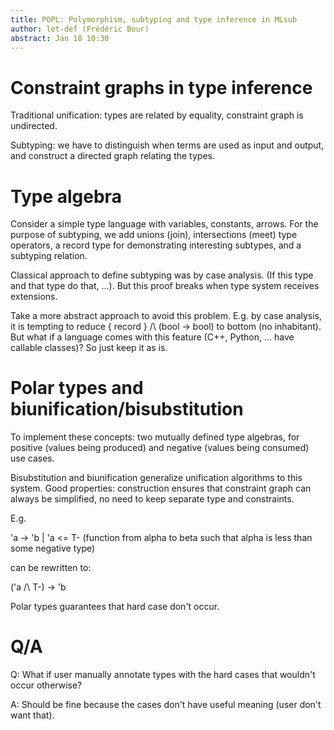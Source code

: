 ```yaml
---
title: POPL: Polymorphism, subtyping and type inference in MLsub
author: let-def (Frédéric Bour)
abstract: Jan 18 10:30
---
```


# Constraint graphs in type inference

Traditional unification: types are related by equality, constraint graph is
undirected.

Subtyping: we have to distinguish when terms are used as input and output, and
construct a directed graph relating the types.

# Type algebra

Consider a simple type language with variables, constants, arrows. For the
purpose of subtyping, we add unions (join), intersections (meet) type
operators, a record type for demonstrating interesting subtypes, and a
subtyping relation.

Classical approach to define subtyping was by case analysis. (If this type and
that type do that, ...). But this proof breaks when type system receives
extensions.

Take a more abstract approach to avoid this problem.
E.g. by case analysis, it is tempting to reduce { record } /\ (bool -> bool) to
bottom (no inhabitant). But what if a language comes with this feature (C++,
Python, ... have callable classes)? So just keep it as is.

# Polar types and biunification/bisubstitution

To implement these concepts: two mutually defined type algebras, for positive
(values being produced) and negative (values being consumed) use cases.

Bisubstitution and biunification generalize unification algorithms to this
system.
Good properties: construction ensures that constraint graph can always be
simplified, no need to keep separate type and constraints.

E.g.

'a -> 'b | 'a <= T-
(function from alpha to beta such that alpha is less than some negative type)

can be rewritten to:

('a /\ T-) -> 'b

Polar types guarantees that hard case don't occur.

# Q/A

Q: What if user manually annotate types with the hard cases that wouldn't occur otherwise?

A: Should be fine because the cases don't have useful meaning (user don't want that).
